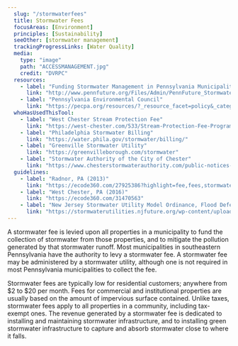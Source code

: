 ```yaml
---
  slug: "/stormwaterfees"
  title: Stormwater Fees
  focusAreas: [Environment]
  principles: [Sustainability]
  seeOther: [stormwater management]
  trackingProgressLinks: [Water Quality]
  media: 
    type: "image"
    path: "ACCESSMANAGEMENT.jpg"
    credit: "DVRPC"
  resources: 
    - label: "Funding Stormwater Management in Pennsylvania Municipalities, PennFuture"
      link: "http://www.pennfuture.org/Files/Admin/PennFuture_StormwaterManual_web_3.20.17.pdf"
    - label: "Pennsylvania Environmental Council"
      link: "https://pecpa.org/resources/?_resource_facet=policy&_categories=water"
  whoHasUsedThisTool: 
    - label: "West Chester Stream Protection Fee"
      link: "https://west-chester.com/533/Stream-Protection-Fee-Program"
    - label: "Philadelphia Stormwater Billing"
      link: "https://water.phila.gov/stormwater/billing/"
    - label: "Greenville Stormwater Utility"
      link: "https://greenvilleborough.com/stormwater"
    - label: "Stormwater Authority of the City of Chester"
      link: "https://www.chesterstormwaterauthority.com/public-notices-announcements"
  guidelines: 
    - label: "Radnor, PA (2013)"
      link: "https://ecode360.com/27925386?highlight=fee,fees,stormwater#27925386"
    - label: "West Chester, PA (2016)"
      link: "https://ecode360.com/31470563"
    - label: "New Jersey Stormwater Utility Model Ordinance, Flood Defense New Jersey"
      link: "https://stormwaterutilities.njfuture.org/wp-content/uploads/2020/10/10.22.20-Stormwater-Utility-ModelOrdinance-Updated-1.pdf"
---
```


A stormwater fee is levied upon all properties in a municipality to fund the collection of stormwater from those properties, and to mitigate the pollution generated by that stormwater runoff. Most municipalities in southeastern Pennsylvania have the authority to levy a stormwater fee. A stormwater fee may be administered by a stormwater utility, although one is not required in most Pennsylvania municipalities to collect the fee.

Stormwater fees are typically low for residential customers; anywhere from $2 to $20 per month. Fees for commercial and institutional properties are usually based on the amount of impervious surface contained. Unlike taxes, stormwater fees apply to all properties in a community, including tax-exempt ones. The revenue generated by a stormwater fee is dedicated to installing and maintaining stormwater infrastructure, and to installing green stormwater infrastructure to capture and absorb stormwater close to where it falls.
